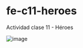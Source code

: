 # fe-c11-heroes
Actividad clase 11 - Héroes

![image](https://github.com/and-fer/fe-c11-heroes/assets/67981999/6425fda7-f80a-4b7c-89bd-fc0cc3fbb161)

